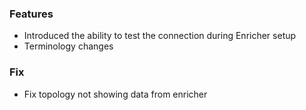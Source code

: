 ### Features
- Introduced the ability to test the connection during Enricher setup
- Terminology changes

### Fix
- Fix topology not showing data from enricher